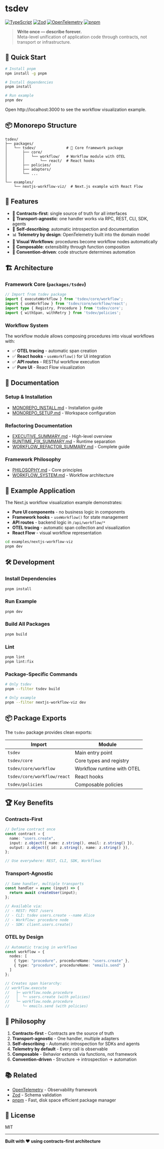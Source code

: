 # tsdev

[![TypeScript](https://img.shields.io/badge/TypeScript-5.5-blue.svg)](https://www.typescriptlang.org/)
[![Zod](https://img.shields.io/badge/Zod-Schema-green.svg)](https://zod.dev/)
[![OpenTelemetry](https://img.shields.io/badge/OpenTelemetry-Enabled-orange.svg)](https://opentelemetry.io/)
[![pnpm](https://img.shields.io/badge/pnpm-workspaces-yellow.svg)](https://pnpm.io/)

> **Write once — describe forever.**  
> Meta-level unification of application code through contracts, not transport or infrastructure.

## 🚀 Quick Start

```bash
# Install pnpm
npm install -g pnpm

# Install dependencies
pnpm install

# Run example
pnpm dev
```

Open http://localhost:3000 to see the workflow visualization example.

## 📦 Monorepo Structure

```
tsdev/
├── packages/
│   └── tsdev/              # 🎯 Core framework package
│       ├── core/
│       │   └── workflow/   # Workflow module with OTEL
│       │       └── react/  # React hooks
│       ├── policies/
│       ├── adapters/
│       └── ...
│
└── examples/
    └── nextjs-workflow-viz/  # Next.js example with React Flow
```

## 🎯 Features

- 🎯 **Contracts-first**: single source of truth for all interfaces
- 🔄 **Transport-agnostic**: one handler works via RPC, REST, CLI, SDK, agents
- 📝 **Self-describing**: automatic introspection and documentation
- 📊 **Telemetry by design**: OpenTelemetry built into the domain model
- 🔀 **Visual Workflows**: procedures become workflow nodes automatically
- 🧩 **Composable**: extensibility through function composition
- 📐 **Convention-driven**: code structure determines automation

## 🏗️ Architecture

### Framework Core (`packages/tsdev`)

```typescript
// Import from tsdev package
import { executeWorkflow } from 'tsdev/core/workflow';
import { useWorkflow } from 'tsdev/core/workflow/react';
import type { Registry, Procedure } from 'tsdev/core';
import { withSpan, withRetry } from 'tsdev/policies';
```

### Workflow System

The workflow module allows composing procedures into visual workflows with:
- ✅ **OTEL tracing** - automatic span creation
- ✅ **React hooks** - `useWorkflow()` for UI integration
- ✅ **API routes** - RESTful workflow execution
- ✅ **Pure UI** - React Flow visualization

## 📖 Documentation

### Setup & Installation
- [MONOREPO_INSTALL.md](./MONOREPO_INSTALL.md) - Installation guide
- [MONOREPO_SETUP.md](./MONOREPO_SETUP.md) - Workspace configuration

### Refactoring Documentation
- [EXECUTIVE_SUMMARY.md](./EXECUTIVE_SUMMARY.md) - High-level overview
- [RUNTIME_FIX_SUMMARY.md](./RUNTIME_FIX_SUMMARY.md) - Runtime separation
- [WORKFLOW_REFACTOR_SUMMARY.md](./WORKFLOW_REFACTOR_SUMMARY.md) - Complete guide

### Framework Philosophy
- [PHILOSOPHY.md](./PHILOSOPHY.md) - Core principles
- [WORKFLOW_SYSTEM.md](./WORKFLOW_SYSTEM.md) - Workflow architecture

## 🎨 Example Application

The Next.js workflow visualization example demonstrates:
- **Pure UI components** - no business logic in components
- **Framework hooks** - `useWorkflow()` for state management
- **API routes** - backend logic in `/api/workflow/*`
- **OTEL tracing** - automatic span collection and visualization
- **React Flow** - visual workflow representation

```bash
cd examples/nextjs-workflow-viz
pnpm dev
```

## 🛠️ Development

### Install Dependencies
```bash
pnpm install
```

### Run Example
```bash
pnpm dev
```

### Build All Packages
```bash
pnpm build
```

### Lint
```bash
pnpm lint
pnpm lint:fix
```

### Package-Specific Commands
```bash
# Only tsdev
pnpm --filter tsdev build

# Only example
pnpm --filter nextjs-workflow-viz dev
```

## 📦 Package Exports

The `tsdev` package provides clean exports:

| Import | Module |
|--------|--------|
| `tsdev` | Main entry point |
| `tsdev/core` | Core types and registry |
| `tsdev/core/workflow` | Workflow runtime with OTEL |
| `tsdev/core/workflow/react` | React hooks |
| `tsdev/policies` | Composable policies |

## 🏆 Key Benefits

### Contracts-First
```typescript
// Define contract once
const contract = {
  name: "users.create",
  input: z.object({ name: z.string(), email: z.string() }),
  output: z.object({ id: z.string(), name: z.string() }),
};

// Use everywhere: REST, CLI, SDK, Workflows
```

### Transport-Agnostic
```typescript
// Same handler, multiple transports
const handler = async (input) => {
  return await createUser(input);
};

// Available via:
// - REST: POST /users
// - CLI: tsdev users.create --name Alice
// - Workflow: procedure node
// - SDK: client.users.create()
```

### OTEL by Design
```typescript
// Automatic tracing in workflows
const workflow = {
  nodes: [
    { type: "procedure", procedureName: "users.create" },
    { type: "procedure", procedureName: "emails.send" }
  ]
};

// Creates span hierarchy:
// workflow.execute
//   ├─ workflow.node.procedure
//   │  └─ users.create (with policies)
//   └─ workflow.node.procedure
//      └─ emails.send (with policies)
```

## 🎯 Philosophy

1. **Contracts-first** - Contracts are the source of truth
2. **Transport-agnostic** - One handler, multiple adapters
3. **Self-describing** - Automatic introspection for SDKs and agents
4. **Telemetry by default** - Every call is observable
5. **Composable** - Behavior extends via functions, not framework
6. **Convention-driven** - Structure → introspection → automation

## 📚 Related

- [OpenTelemetry](https://opentelemetry.io/) - Observability framework
- [Zod](https://zod.dev/) - Schema validation
- [pnpm](https://pnpm.io/) - Fast, disk space efficient package manager

## 📄 License

MIT

---

**Built with ❤️ using contracts-first architecture**
